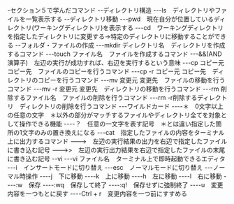 -セクション５で学んだコマンド
--ディレクトリ構造
---ls　ディレクトリやファイルを一覧表示する
--ディレクトリ移動
---pwd　現在自分が位置しているディレクトリ(ワーキングディレクトリ)を表示する
---cd　ワーキングディレクトリを指定したディレクトリに変更する→特定のディレクトリに移動することができる
--フォルダ・ファイルの作成
---mkdir ディレクトリ名　ディレクトリを作成するコマンド
---touch ファイル名　ファイルを作成するコマンド
---&&(AND演算子)　左辺の実行が成功すれば、右辺を実行するという意味
---cp コピー元 コピー先　ファイルのコピーを行うコマンド
---cp -r コピー元 コピー先　ディレクトリのコピーを行うコマンド
---mv 変更元 変更先　ファイルの移動を行うコマンド
---mv -r 変更元 変更先　ディレクトリの移動を行うコマンド
---rm 削除するファイル名　ファイルの削除を行うコマンド
---rm -r削除するディレクトリ　ディレクトリの削除を行うコマンド
---ワイルドカード
----＊　0文字以上の任意の文字　＊以外の部分がマッチするファイルやディレクトリ全てを対象として操作できる機能
----？　任意の一文字を表す記号　＊とは違い指定した箇所の1文字のみの置き換えになる
---cat　指定したファイルの内容をターミナル上に出力するコマンド
--->　左辺の実行結果の出力を右辺で指定したファイルに書き込む記号
--->>　左辺の実行出力結果を右辺で指定したファイルの末尾に書き込む記号
--vi
---vi ファイル名　ターミナル上で即時起動できるエディタ
---i　インサートモードに切り替え
---esc　ノーマルモードに切り替え
---ノーマル時操作
----j　下に移動
----k　上に移動
----h　左に移動
----l　右に移動
----:w　保存
----:wq　保存して終了
----:q!　保存せずに強制終了
----u　変更内容を一つもとに戻す
----Ctrl + r　変更内容を一つ前にすすめる


